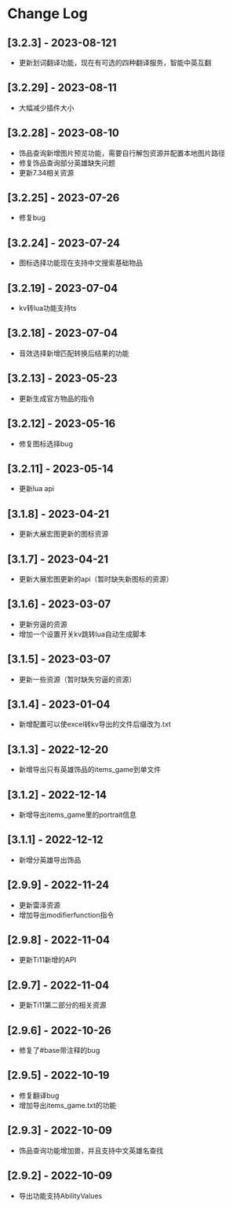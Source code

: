 # Change Log

## [3.2.3] - 2023-08-121
- 更新划词翻译功能，现在有可选的四种翻译服务，智能中英互翻
## [3.2.29] - 2023-08-11
- 大幅减少插件大小
## [3.2.28] - 2023-08-10
- 饰品查询新增图片预览功能，需要自行解包资源并配置本地图片路径
- 修复饰品查询部分英雄缺失问题
- 更新7.34相关资源
## [3.2.25] - 2023-07-26
- 修复bug
## [3.2.24] - 2023-07-24
- 图标选择功能现在支持中文搜索基础物品
## [3.2.19] - 2023-07-04
- kv转lua功能支持ts
## [3.2.18] - 2023-07-04
- 音效选择新增匹配转换后结果的功能
## [3.2.13] - 2023-05-23
- 更新生成官方物品的指令
## [3.2.12] - 2023-05-16
- 修复图标选择bug
## [3.2.11] - 2023-05-14
- 更新lua api
## [3.1.8] - 2023-04-21
- 更新大展宏图更新的图标资源
## [3.1.7] - 2023-04-21
- 更新大展宏图更新的api（暂时缺失新图标的资源）
## [3.1.6] - 2023-03-07
- 更新穷逼的资源
- 增加一个设置开关kv跳转lua自动生成脚本
## [3.1.5] - 2023-03-07
- 更新一些资源（暂时缺失穷逼的资源）
## [3.1.4] - 2023-01-04
- 新增配置可以使excel转kv导出的文件后缀改为.txt
## [3.1.3] - 2022-12-20
- 新增导出只有英雄饰品的items_game到单文件
## [3.1.2] - 2022-12-14
- 新增导出items_game里的portrait信息
## [3.1.1] - 2022-12-12
- 新增分英雄导出饰品
## [2.9.9] - 2022-11-24
- 更新雷泽资源
- 增加导出modifierfunction指令
## [2.9.8] - 2022-11-04
- 更新Ti11新增的API
## [2.9.7] - 2022-11-04
- 更新Ti11第二部分的相关资源
## [2.9.6] - 2022-10-26
- 修复了#base带注释的bug
## [2.9.5] - 2022-10-19
- 修复翻译bug
- 增加导出items_game.txt的功能
## [2.9.3] - 2022-10-09
- 饰品查询功能增加兽，并且支持中文英雄名查找
## [2.9.2] - 2022-10-09
- 导出功能支持AbilityValues